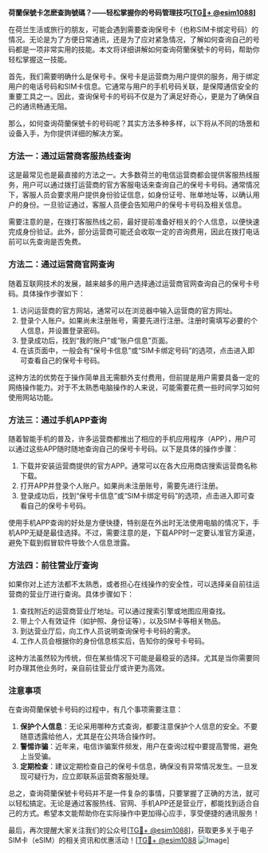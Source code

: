 **荷蘭保號卡怎麽查詢號碼？——轻松掌握你的号码管理技巧[[TG💪+ @esim1088](https://t.me/s/esim1088)]**

在荷兰生活或旅行的朋友，可能会遇到需要查询保号卡（也称SIM卡绑定号码）的情况。无论是为了方便日常通讯，还是为了应对紧急情况，了解如何查询自己的号码都是一项非常实用的技能。本文将详细讲解如何查询荷蘭保號卡的号码，帮助你轻松掌握这一技能。

首先，我们需要明确什么是保号卡。保号卡是运营商为用户提供的服务，用于绑定用户的电话号码和SIM卡信息。它通常与用户的手机号码关联，是保障通信安全的重要工具之一。因此，查询保号卡的号码不仅是为了满足好奇心，更是为了确保自己的通讯畅通无阻。

那么，如何查询荷蘭保號卡的号码呢？其实方法多种多样，以下将从不同的场景和设备入手，为你提供详细的解决方案。

### 方法一：通过运营商客服热线查询

这是最常见也是最直接的方法之一。大多数荷兰的电信运营商都会提供客服热线服务，用户可以通过拨打运营商的官方客服电话来查询自己的保号卡号码。通常情况下，客服人员会要求用户提供身份验证信息，如身份证号、账单地址等，以确认用户的身份。一旦验证通过，客服人员便会告知用户的保号卡号码及相关信息。

需要注意的是，在拨打客服热线之前，最好提前准备好相关的个人信息，以便快速完成身份验证。此外，部分运营商可能还会收取一定的咨询费用，因此在拨打电话前可以先查询是否免费。

### 方法二：通过运营商官网查询

随着互联网技术的发展，越来越多的用户选择通过运营商官网查询自己的保号卡号码。具体操作步骤如下：

1. 访问运营商的官方网站，通常可以在浏览器中输入运营商的官方网址。
2. 登录个人账户。如果尚未注册账号，需要先进行注册。注册时需填写必要的个人信息，并设置登录密码。
3. 登录成功后，找到“我的账户”或“账户信息”页面。
4. 在该页面中，一般会有“保号卡信息”或“SIM卡绑定号码”的选项，点击进入即可查看自己的保号卡号码。

这种方法的优势在于操作简单且无需额外支付费用，但前提是用户需要具备一定的网络操作能力。对于不太熟悉电脑操作的人来说，可能需要花费一些时间学习如何使用网站功能。

### 方法三：通过手机APP查询

随着智能手机的普及，许多运营商都推出了相应的手机应用程序（APP），用户可以通过这些APP随时随地查询自己的保号卡号码。以下是具体的操作步骤：

1. 下载并安装运营商提供的官方APP。通常可以在各大应用商店搜索运营商名称下载。
2. 打开APP并登录个人账户。如果尚未注册账号，需要先进行注册。
3. 登录成功后，找到“保号卡信息”或“SIM卡绑定号码”的选项，点击进入即可查看自己的保号卡号码。

使用手机APP查询的好处是方便快捷，特别是在外出时无法使用电脑的情况下，手机APP无疑是最佳选择。不过，需要注意的是，下载APP时一定要认准官方渠道，避免下载到假冒软件导致个人信息泄露。

### 方法四：前往营业厅查询

如果你对上述方法都不太熟悉，或者担心在线操作的安全性，可以选择亲自前往运营商的营业厅进行查询。具体步骤如下：

1. 查找附近的运营商营业厅地址。可以通过搜索引擎或地图应用查找。
2. 带上个人有效证件（如护照、身份证等），以及SIM卡等相关物品。
3. 到达营业厅后，向工作人员说明查询保号卡号码的需求。
4. 工作人员会根据你的身份信息核实后，告知你的保号卡号码。

这种方法虽然较为传统，但在某些情况下可能是最稳妥的选择。尤其是当你需要同时办理其他业务时，亲自前往营业厅或许更为高效。

### 注意事项

在查询荷蘭保號卡号码的过程中，有几个事项需要注意：

1. **保护个人信息**：无论采用哪种方式查询，都要注意保护个人信息的安全。不要随意透露给他人，尤其是在公共场合操作时。
2. **警惕诈骗**：近年来，电信诈骗案件频发，用户在查询过程中要提高警惕，避免上当受骗。
3. **定期检查**：建议定期检查自己的保号卡信息，确保没有异常情况发生。一旦发现可疑行为，应立即联系运营商客服处理。

总之，查询荷蘭保號卡号码并不是一件复杂的事情，只要掌握了正确的方法，就可以轻松搞定。无论是通过客服热线、官网、手机APP还是营业厅，都能找到适合自己的方式。希望本文能帮助你在实际操作中更加得心应手，享受便捷的通讯服务！

最后，再次提醒大家关注我们的公众号[[TG💪+ @esim1088](https://t.me/s/esim1088)]，获取更多关于电子SIM卡（eSIM）的相关资讯和优惠活动！[[TG💪+ @esim1088](https://t.me/s/esim1088) ![Image](https://i.postimg.cc/4NQfJmqS/Snipaste-2025-05-13-00-14-12.png)]